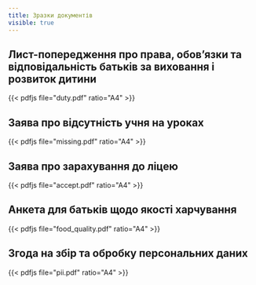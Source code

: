 ```yaml
---
title: Зразки документів
visible: true
---
```


## Лист-попередження про права, обов’язки та відповідальність батьків за виховання і розвиток дитини

{{< pdfjs file="duty.pdf" ratio="A4" >}}

## Заява про відсутність учня на уроках

{{< pdfjs file="missing.pdf" ratio="A4" >}}

## Заява про зарахування до ліцею

{{< pdfjs file="accept.pdf" ratio="A4" >}}

## Анкета для батьків щодо якості харчування

{{< pdfjs file="food_quality.pdf" ratio="A4" >}}

## Згода на збір та обробку персональних даних

{{< pdfjs file="pii.pdf" ratio="A4" >}}
